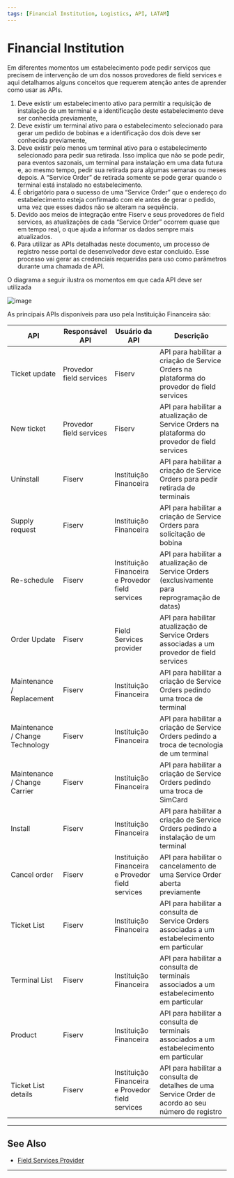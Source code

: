 ```yaml
---
tags: [Financial Institution, Logistics, API, LATAM]
---
```


# Financial Institution

Em diferentes momentos um estabelecimento pode pedir serviços que precisem de intervenção de um dos nossos provedores de field services e aqui detalhamos alguns conceitos que requerem atenção antes de aprender como usar as APIs.

1.	Deve existir um estabelecimento ativo para permitir a requisição de instalação de um terminal e a identificação deste estabelecimento deve ser conhecida previamente,
2. Deve existir um terminal ativo para o estabelecimento selecionado para gerar um pedido de bobinas e a identificação dos dois deve ser conhecida previamente,
3.	Deve existir pelo menos um terminal ativo para o estabelecimento selecionado para pedir sua retirada. Isso implica que não se pode pedir, para eventos sazonais, um terminal para instalação em uma data futura e, ao mesmo tempo, pedir sua retirada para algumas semanas ou meses depois. A “Service Order” de retirada somente se pode gerar quando o terminal está instalado no estabelecimento.
4. É obrigatório para o sucesso de uma “Service Order” que o endereço do estabelecimento esteja confirmado com ele antes de gerar o pedido, uma vez que esses dados não se alteram na sequência.
5.	Devido aos meios de integração entre Fiserv e seus provedores de field services, as atualizações de cada “Service Order” ocorrem quase que em tempo real, o que ajuda a informar os dados sempre mais atualizados.
6.	Para utilizar as APIs detalhadas neste documento, um processo de registro nesse portal de desenvolvedor deve estar concluído. Esse processo vai gerar as credenciais requeridas para uso como parâmetros durante uma chamada de API.

O diagrama a seguir ilustra os momentos em que cada API deve ser utilizada

![image](https://user-images.githubusercontent.com/111396588/213576554-0bda6765-1bdf-4a55-9770-11b293dfd999.png)

As principais APIs disponíveis para uso pela Instituição Financeira são:

|API|	Responsável API	|	Usuário da API|	Descrição|
|---|-------------|---------|-----------|
|Ticket update|	Provedor field services|	Fiserv|	API para habilitar a criação de Service Orders na plataforma do provedor de field services |
|New ticket|	Provedor field services|	Fiserv|	API para habilitar a atualização de Service Orders na plataforma do provedor de field services |
|Uninstall|	Fiserv|	Instituição Financeira|	API para habilitar a criação de Service Orders para pedir retirada de terminais|
|Supply request|	Fiserv|	Instituição Financeira|	API para habilitar a criação de Service Orders para solicitação de bobina|
|Re-schedule|	Fiserv|	Instituição Financeira e Provedor field services|	API para habilitar a atualização de Service Orders (exclusivamente para reprogramação de datas)|
|Order Update|	Fiserv|	Field Services provider|	API para habilitar atualização de Service Orders associadas a um provedor de field services|
|Maintenance / Replacement|	Fiserv|	Instituição Financeira|	API para habilitar a criação de Service Orders pedindo uma troca de terminal|
|Maintenance / Change Technology|	Fiserv|	Instituição Financeira|	API para habilitar a criação de Service Orders pedindo a troca de tecnologia de um terminal|
|Maintenance / Change Carrier|	Fiserv|	Instituição Financeira|	API para habilitar a criação de Service Orders pedindo uma troca de SimCard|
|Install|	Fiserv|	Instituição Financeira|	API para habilitar a criação de Service Orders pedindo a instalação de um terminal|
|Cancel order|	Fiserv|	Instituição Financeira e Provedor field services|	API para habilitar o cancelamento de uma Service Order aberta previamente|
|Ticket List|	Fiserv|	Instituição Financeira|	API para habilitar a consulta de Service Orders associadas a um estabelecimento em particular|
|Terminal List|	Fiserv	|Instituição Financeira|	API para habilitar a consulta de terminais associados a um estabelecimento em particular|
|Product|	Fiserv|	Instituição Financeira|	API para habilitar a consulta de terminais associados a um estabelecimento em particular|
|Ticket List details|	Fiserv|Instituição Financeira e Provedor field services	|API para habilitar a consulta de detalhes de uma Service Order de acordo ao seu número de registro|

---

## See Also

- [Field Services Provider](?path=docs/portuguese/logistics/2-2-field-services-provider.md )

---

